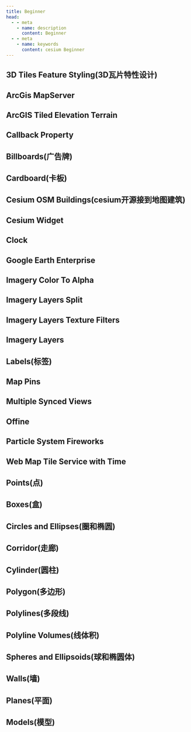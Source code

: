 ```yaml
---
title: Beginner
head:
  - - meta
    - name: description
      content: Beginner
  - - meta
    - name: keywords
      content: cesium Beginner
---
```


## 3D Tiles Feature Styling(3D瓦片特性设计)

<CodePen title="feature-styling" slug="ExwQRrP" height="480" />

## ArcGis MapServer

<CodePen title="ArcGis-MapServer-imagery-provider" slug="XWeZxRL" height="480" />

## ArcGIS Tiled Elevation Terrain

<CodePen title="ArcGIS-TiledElevation-terrain-provider" slug="abLqRyb" height="480" />

## Callback Property

<CodePen title="CallbackProperty" slug="poWaQVg" height="480" />

## Billboards(广告牌)

<CodePen title="billboards" slug="KKXMGrw" height="480" />

## Cardboard(卡板)

<CodePen title="cardboard" slug="yLzjeZo" height="480" />

## Cesium OSM Buildings(cesium开源接到地图建筑)

<CodePen title="cesium-OSM-buildings" slug="XWeBqWJ" height="480" />

## Cesium Widget

<CodePen title="cesium-wedget" slug="eYGjrNY" height="480" />

## Clock

<CodePen title="clock" slug="MWEBGPK" height="480" />

## Google Earth Enterprise

<CodePen title="Google-Earth-Enterprise" slug="xxXJjmL" height="480" />

## Imagery Color To Alpha

<CodePen title="Imagery-Color-To-Alpha" slug="yLzqqbq" height="480" />

## Imagery Layers Split

<CodePen title="Imagery-layers-Split" slug="xxXaXvy" height="480" />

## Imagery Layers Texture Filters

<CodePen title="Imagery-Layers-Texture-Filters" slug="xxXaXvy" height="480" />

## Imagery Layers

<CodePen title="Imagery-Layers" slug="bGoxZKr" height="480" />

## Labels(标签)

<CodePen title="labels" slug="NWadyRa" height="480" />

## Map Pins

<CodePen title="Map-Labels" slug="MWEqRNa" height="480" />

## Multiple Synced Views

<CodePen title="Multiple-Synced-Views" slug="BawqJwr" height="480" />

## Offine

<CodePen title="Offine" slug="VwMEyyP" height="480" />

## Particle System Fireworks

<CodePen title="Particle-System-Fireworks" slug="VwMEyyP" height="480" />

## Web Map Tile Service with Time

<CodePen title="Web-Map-Tile-Service-with-Time" slug="vYewaZx" height="480" />

## Points(点)

<CodePen title="points" slug="JjrXdPN" height="480" />

## Boxes(盒)

<CodePen title="boxes" slug="PoJNWzq" height="480" />

## Circles and Ellipses(圈和椭圆)

<CodePen title="circle and ellipses" slug="eYGZgjj" height="480" />

## Corridor(走廊)

<CodePen title="corridor" slug="dyVMjzL" height="480" />

## Cylinder(圆柱)

<CodePen title="corridor" slug="YzrqRzB" height="480" />

## Polygon(多边形)

<CodePen title="corridor" slug="VwMaVRw" height="480" />

## Polylines(多段线)

<CodePen title="corridor" slug="BawKbXW" height="480" />

## Polyline Volumes(线体积)

<CodePen title="polyline-volumes" slug="oNGLvMq" height="480" />

## Spheres and Ellipsoids(球和椭圆体)

<CodePen title="rectangles" slug="JjrKNmr" height="480" />

## Walls(墙)

<CodePen title="walls" slug="rNGLmgy" height="480" />



## Planes(平面)

<CodePen title="planes" slug="YzrNeOp" height="480" />

## Models(模型)

<CodePen title="Models" slug="wvrgmXO" height="480" />
